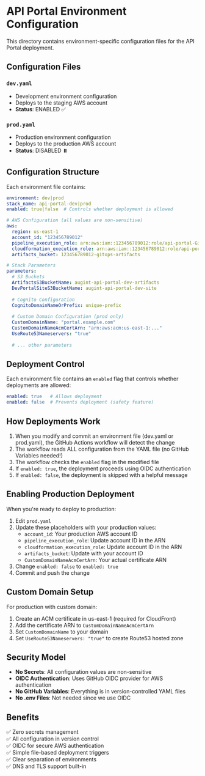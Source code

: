 # API Portal Environment Configuration

This directory contains environment-specific configuration files for the API Portal deployment.

## Configuration Files

### `dev.yaml`
- Development environment configuration
- Deploys to the staging AWS account
- **Status**: ENABLED ✅

### `prod.yaml`
- Production environment configuration
- Deploys to the production AWS account
- **Status**: DISABLED ⏸️

## Configuration Structure

Each environment file contains:

```yaml
environment: dev|prod
stack_name: api-portal-dev|prod
enabled: true|false  # Controls whether deployment is allowed

# AWS Configuration (all values are non-sensitive)
aws:
  region: us-east-1
  account_id: "123456789012"
  pipeline_execution_role: arn:aws:iam::123456789012:role/api-portal-GitHubActionsGitOpsRole
  cloudformation_execution_role: arn:aws:iam::123456789012:role/api-portal-CloudFormationRole
  artifacts_bucket: 123456789012-gitops-artifacts

# Stack Parameters
parameters:
  # S3 Buckets
  ArtifactsS3BucketName: augint-api-portal-dev-artifacts
  DevPortalSiteS3BucketName: augint-api-portal-dev-site
  
  # Cognito Configuration
  CognitoDomainNameOrPrefix: unique-prefix
  
  # Custom Domain Configuration (prod only)
  CustomDomainName: "portal.example.com"
  CustomDomainNameAcmCertArn: "arn:aws:acm:us-east-1:..."
  UseRoute53Nameservers: "true"
  
  # ... other parameters
```

## Deployment Control

Each environment file contains an `enabled` flag that controls whether deployments are allowed:

```yaml
enabled: true   # Allows deployment
enabled: false  # Prevents deployment (safety feature)
```

## How Deployments Work

1. When you modify and commit an environment file (dev.yaml or prod.yaml), the GitHub Actions workflow will detect the change
2. The workflow reads ALL configuration from the YAML file (no GitHub Variables needed!)
3. The workflow checks the `enabled` flag in the modified file
4. If `enabled: true`, the deployment proceeds using OIDC authentication
5. If `enabled: false`, the deployment is skipped with a helpful message

## Enabling Production Deployment

When you're ready to deploy to production:

1. Edit `prod.yaml`
2. Update these placeholders with your production values:
   - `account_id`: Your production AWS account ID
   - `pipeline_execution_role`: Update account ID in the ARN
   - `cloudformation_execution_role`: Update account ID in the ARN
   - `artifacts_bucket`: Update with your account ID
   - `CustomDomainNameAcmCertArn`: Your actual certificate ARN
3. Change `enabled: false` to `enabled: true`
4. Commit and push the change

## Custom Domain Setup

For production with custom domain:
1. Create an ACM certificate in us-east-1 (required for CloudFront)
2. Add the certificate ARN to `CustomDomainNameAcmCertArn`
3. Set `CustomDomainName` to your domain
4. Set `UseRoute53Nameservers: "true"` to create Route53 hosted zone

## Security Model

- **No Secrets**: All configuration values are non-sensitive
- **OIDC Authentication**: Uses GitHub OIDC provider for AWS authentication
- **No GitHub Variables**: Everything is in version-controlled YAML files
- **No .env Files**: Not needed since we use OIDC

## Benefits

✅ Zero secrets management  
✅ All configuration in version control  
✅ OIDC for secure AWS authentication  
✅ Simple file-based deployment triggers  
✅ Clear separation of environments  
✅ DNS and TLS support built-in